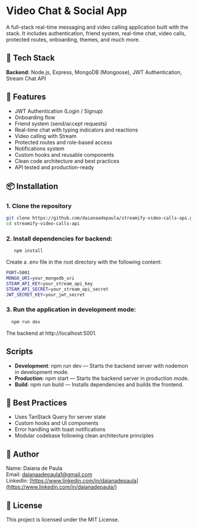 # Video Chat & Social App

A full-stack real-time messaging and video calling application built with the stack. It includes authentication, friend system, real-time chat, video calls, protected routes, onboarding, themes, and much more.

## 🚀 Tech Stack

**Backend:** Node.js, Express, MongoDB (Mongoose), JWT Authentication, Stream Chat API

## 🔑 Features

- JWT Authentication (Login / Signup)
- Onboarding flow
- Friend system (send/accept requests)
- Real-time chat with typing indicators and reactions
- Video calling with Stream
- Protected routes and role-based access
- Notifications system
- Custom hooks and reusable components
- Clean code architecture and best practices
- API tested and production-ready

## 📦 Installation

### 1. Clone the repository

```bash
git clone https://github.com/daianaadepaula/streamify-video-calls-api.git
cd streamify-video-calls-api
```

### 2. Install dependencies for backend:

```bash
   npm install
```

Create a .env file in the root directory with the following content:

```bash
PORT=5001
MONGO_URI=your_mongodb_uri
STEAM_API_KEY=your_stream_api_key
STEAM_API_SECRET=your_stream_api_secret
JWT_SECRET_KEY=your_jwt_secret
```

### 3. Run the application in development mode:

```bash
  npm run dev
```

The backend at http://localhost:5001.

## Scripts

- **Development**: npm run dev — Starts the backend server with nodemon in development mode.
- **Production**: npm start — Starts the backend server in production mode.
- **Build**: npm run build — Installs dependencies and builds the frontend.

## 🧪 Best Practices

- Uses TanStack Query for server state
- Custom hooks and UI components
- Error handling with toast notifications
- Modular codebase following clean architecture principles

## 👤 Author

Name: Daiana de Paula </br>
Email: daianaadepaula1@gmail.com </br>
LinkedIn: [https://www.linkedin.com/in/daianadepaula](https://www.linkedin.com/in/daianadepaula/) </br>

## 📄 License

This project is licensed under the MIT License.
